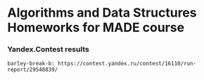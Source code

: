 # Algorithms and Data Structures Homeworks for MADE course

### Yandex.Contest results

	barley-break-b: https://contest.yandex.ru/contest/16110/run-report/29548839/